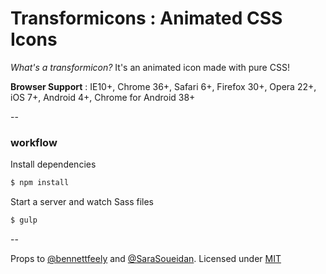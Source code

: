 Transformicons : Animated CSS Icons
======================

*What's a transformicon?* It's an animated icon made with pure CSS!

**Browser Support** : IE10+, Chrome 36+, Safari 6+, Firefox 30+, Opera 22+, iOS 7+, Android 4+, Chrome for Android 38+

--

### workflow

Install dependencies

```bash
$ npm install
```

Start a server and watch Sass files

```bash
$ gulp
```

--

Props to [@bennettfeely](//twitter.com/bennettfeely) and [@SaraSoueidan](//twitter.com/SaraSoueidan).
Licensed under [MIT](//opensource.org/licenses/MIT)